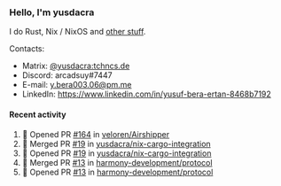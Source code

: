### Hello, I'm yusdacra

I do Rust, Nix / NixOS and [other stuff](https://yusdacra.gitlab.io/about).

Contacts:
- Matrix: [@yusdacra:tchncs.de](https://matrix.to/#/@yusdacra:tchncs.de)
- Discord: arcadsuy#7447
- E-mail: y.bera003.06@pm.me
- LinkedIn: https://www.linkedin.com/in/yusuf-bera-ertan-8468b7192

#### Recent activity

<!--START_SECTION:activity-->
1. 💪 Opened PR [#164](https://github.com/veloren/Airshipper/pull/164) in [veloren/Airshipper](https://github.com/veloren/Airshipper)
2. 🎉 Merged PR [#19](https://github.com/yusdacra/nix-cargo-integration/pull/19) in [yusdacra/nix-cargo-integration](https://github.com/yusdacra/nix-cargo-integration)
3. 💪 Opened PR [#19](https://github.com/yusdacra/nix-cargo-integration/pull/19) in [yusdacra/nix-cargo-integration](https://github.com/yusdacra/nix-cargo-integration)
4. 🎉 Merged PR [#13](https://github.com/harmony-development/protocol/pull/13) in [harmony-development/protocol](https://github.com/harmony-development/protocol)
5. 💪 Opened PR [#13](https://github.com/harmony-development/protocol/pull/13) in [harmony-development/protocol](https://github.com/harmony-development/protocol)
<!--END_SECTION:activity-->
